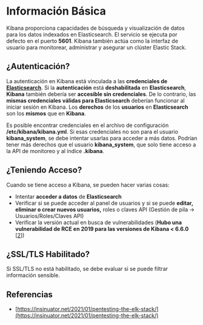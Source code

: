 # Información Básica

Kibana proporciona capacidades de búsqueda y visualización de datos para los datos indexados en Elasticsearch. El servicio se ejecuta por defecto en el puerto **5601**. Kibana también actúa como la interfaz de usuario para monitorear, administrar y asegurar un clúster Elastic Stack.

## ¿Autenticación?

La autenticación en Kibana está vinculada a las **credenciales de** [**Elasticsearch**](9200-pentesting-elasticsearch.md). Si la **autenticación** está **deshabilitada** en **Elasticsearch**, **Kibana** también debería ser **accesible sin credenciales**. De lo contrario, las **mismas credenciales válidas para Elasticsearch** deberían funcionar al iniciar sesión en Kibana. Los **derechos** de los **usuarios** en **Elasticsearch** son los **mismos** que en **Kibana**.

Es posible encontrar credenciales en el archivo de configuración **/etc/kibana/kibana.yml**. Si esas credenciales no son para el usuario **kibana\_system**, se debe intentar usarlas para acceder a más datos. Podrían tener más derechos que el usuario **kibana\_system**, que solo tiene acceso a la API de monitoreo y al índice **.kibana**.

## ¿Teniendo Acceso?

Cuando se tiene acceso a Kibana, se pueden hacer varias cosas:

* Intentar **acceder a datos** de **Elasticsearch**
* Verificar si se puede acceder al panel de usuarios y si se puede **editar, eliminar o crear nuevos usuarios,** roles o claves API (Gestión de pila -> Usuarios/Roles/Claves API)
* Verificar la versión actual en busca de vulnerabilidades (**Hubo una vulnerabilidad de RCE en 2019 para las versiones de Kibana < 6.6.0** \[[2](https://insinuator.net/2021/01/pentesting-the-elk-stack/#ref2)])

## ¿SSL/TLS Habilitado?

Si SSL/TLS no está habilitado, se debe evaluar si se puede filtrar información sensible.

## Referencias

* [https://insinuator.net/2021/01/pentesting-the-elk-stack/](https://insinuator.net/2021/01/pentesting-the-elk-stack/)
